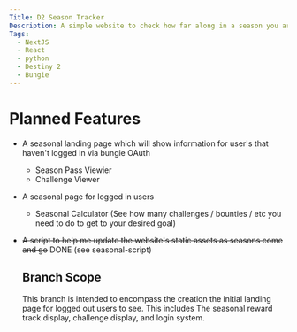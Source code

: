 ```yaml
---
Title: D2 Season Tracker
Description: A simple website to check how far along in a season you are, and see what you can do for season progress at any given time in Destiny 2 - made with qwik
Tags:
  - NextJS
  - React
  - python
  - Destiny 2
  - Bungie
---
```


# Planned Features
* A seasonal landing page which will show information for user's that haven't logged in via bungie OAuth
    - Season Pass Viewier
    - Challenge Viewer
  
* A seasonal page for logged in users
    - Seasonal Calculator (See how many challenges / bounties / etc you need to do to get to your desired goal)

* ~~A script to help me update the website's static assets as seasons come and go~~ DONE (see seasonal-script)

  ## Branch Scope
  This branch is intended to encompass the creation the initial landing page for logged out users to see. This includes The seasonal reward track display, challenge display, and login system.
